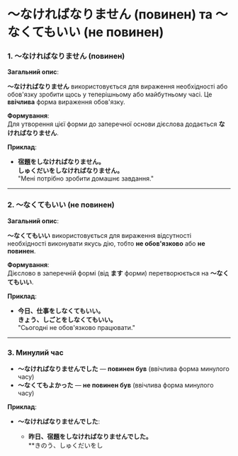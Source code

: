 # 〜なければなりません (повинен) та 〜なくてもいい (не повинен)

### 1. **〜なければなりません** (повинен)

**Загальний опис**:  

**〜なければなりません** використовується для вираження необхідності або обов'язку зробити щось у теперішньому або майбутньому часі. Це **ввічлива** форма вираження обов'язку.

**Формування**:  
Для утворення цієї форми до заперечної основи дієслова додається **なければなりません**.

**Приклад**:

- **宿題をしなければなりません。**  
  **しゅくだいをしなければなりません。**  
  "Мені потрібно зробити домашнє завдання."

---

### 2. **〜なくてもいい** (не повинен)

**Загальний опис**:  

**〜なくてもいい** використовується для вираження відсутності необхідності виконувати якусь дію, тобто **не обов'язково** або **не повинен**.

**Формування**:  
Дієслово в заперечній формі (від **ます** форми) перетворюється на **〜なくてもいい**.

**Приклад**:

- **今日、仕事をしなくてもいい。**  
  **きょう、しごとをしなくてもいい。**  
  "Сьогодні не обов'язково працювати."

---

### 3. Минулий час

- **〜なければなりませんでした** — **повинен був** (ввічлива форма минулого часу)
- **〜なくてもよかった** — **не повинен був** (ввічлива форма минулого часу)

**Приклад**:

- **〜なければなりませんでした**:

  - **昨日、宿題をしなければなりませんでした。**  
    **きのう、しゅくだいをし